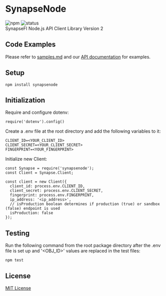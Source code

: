 # SynapseNode
![npm](https://img.shields.io/npm/v/synapsenode.svg)
![status](https://img.shields.io/badge/Status-Beta-yellow.svg)  
SynapseFI Node.js API Client Library Version 2

## Code Examples
Please refer to [samples.md](samples.md) and our [API documentation](https://docs.synapsefi.com) for examples.

## Setup
```
npm install synapsenode
```

## Initialization
Require and configure dotenv:
```
require('dotenv').config()
```
Create a .env file at the root directory and add the following variables to it:
```
CLIENT_ID=<YOUR_CLIENT_ID>
CLIENT_SECRET=<YOUR_CLIENT_SECRET>
FINGERPRINT=<YOUR_FINGERPRINT>
```
Initialize new Client:
```
const Synapse = require('synapsenode');
const Client = Synapse.Client;

const client = new Client({
  client_id: process.env.CLIENT_ID,
  client_secret: process.env.CLIENT_SECRET,
  fingerprint: process.env.FINGERPRINT,
  ip_address: '<ip_address>',
  // isProduction boolean determines if production (true) or sandbox (false) endpoint is used
  isProduction: false
});
```

## Testing
Run the following command from the root package directory after the .env file is set up and '<OBJ_ID>' values are replaced in the test files:
```
npm test
```

## License
[MIT License](LICENSE)
